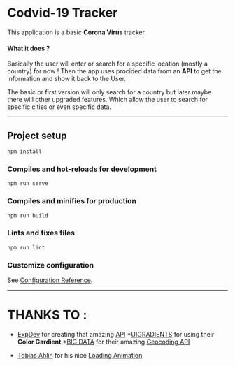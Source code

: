 # Codvid-19 Tracker

This application is a basic **Corona Virus** tracker.

#### What it does ?

Basically the user will enter or search for a specific location (mostly a country) for now !
Then the app uses procided data from an **API** to get the information and show it back to the User.

The basic or first version will only search for a country but later maybe there will other upgraded features.
Which allow the user to search for specific cities or even specific data.

---

## Project setup

```
npm install
```

### Compiles and hot-reloads for development

```
npm run serve
```

### Compiles and minifies for production

```
npm run build
```

### Lints and fixes files

```
npm run lint
```

### Customize configuration

See [Configuration Reference](https://cli.vuejs.org/config/).

---

# THANKS TO :

- [ExpDev](https://github.com/ExpDev07) for creating that amazing [API](https://github.com/ExpDev07/coronavirus-tracker-api) \*[UIGRADIENTS](https://uigradients.com/#Lawrencium) for using their **Color Gardient** \*[BIG DATA](https://www.bigdatacloud.com/) for their amazing [Geocoding API](https://www.bigdatacloud.com/geocoding-apis/free-reverse-geocode-to-city-api)

* [Tobias Ahlin](https://twitter.com/tobiasahlin) for his nice [Loading Animation](https://tobiasahlin.com/spinkit/)
